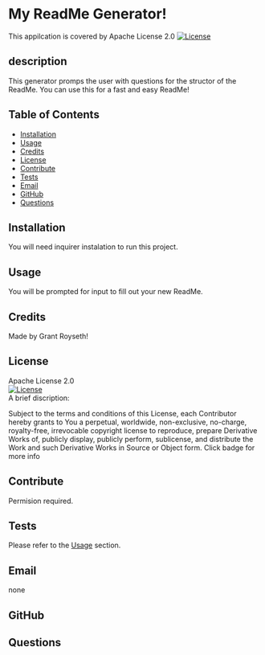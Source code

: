# My ReadMe Generator!
    
  This appilcation is covered by Apache License 2.0 [![License](https://img.shields.io/badge/License-Apache_2.0-blue.svg)](https://opensource.org/licenses/Apache-2.0)
## description  

This generator promps the user with questions for the structor of the ReadMe. You can use this for a fast and easy ReadMe!
## Table of Contents 

- [Installation](#installation)
- [Usage](#usage)
- [Credits](#credits)
- [License](#license)
- [Contribute](#contribute)
- [Tests](#tests)
- [Email](#email)
- [GitHub](#github)
- [Questions](#questions)

## Installation
You will need inquirer instalation to run this project.  

## Usage
You will be prompted for input to fill out your new ReadMe.  

## Credits
Made by Grant Royseth!

## License  
Apache License 2.0  
[![License](https://img.shields.io/badge/License-Apache_2.0-blue.svg)](https://opensource.org/licenses/Apache-2.0)  
A brief discription:

Subject to the terms and conditions of this License, each Contributor hereby grants to You a perpetual, worldwide, non-exclusive, no-charge, royalty-free, irrevocable copyright license to reproduce, prepare Derivative Works of, publicly display, publicly perform, sublicense, and distribute the Work and such Derivative Works in Source or Object form. Click badge for more info

## Contribute
Permision required.  

## Tests
Please refer to the [Usage](#usage) section.


## Email
none  

## GitHub


## Questions

